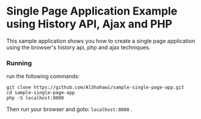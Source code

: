 # Single Page Application Example using History API, Ajax and PHP
This sample application shows you how to create a single page application using the browser's history api, php and ajax techniques.

### Running
run the following commands:
```
git clone https://github.com/AlShahawi/sample-single-page-app.git
cd sample-single-page-app
php -S localhost:8000
```
Then run your browser and goto: `localhost:8000` .
